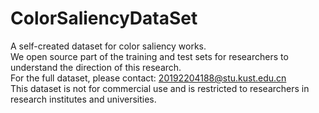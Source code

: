 # ColorSaliencyDataSet
A self-created dataset for color saliency works.  
We open source part of the training and test sets for researchers to understand the direction of this research.   
For the full dataset, please contact: 20192204188@stu.kust.edu.cn  
This dataset is not for commercial use and is restricted to researchers in research institutes and universities.  
